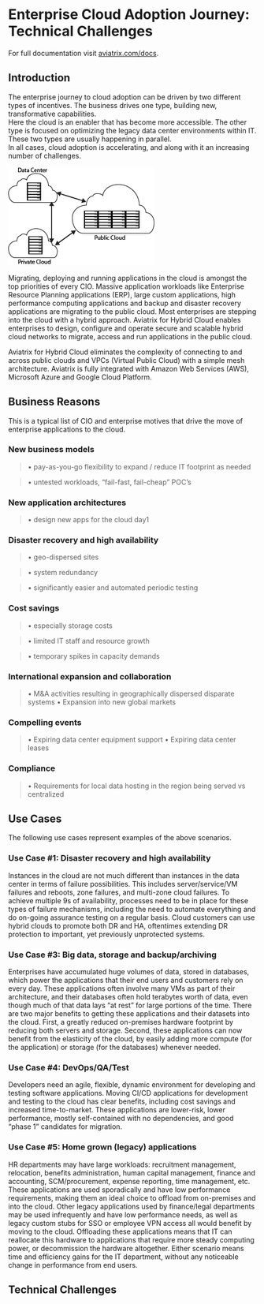 # Enterprise Cloud Adoption Journey: Technical Challenges

For full documentation visit [aviatrix.com/docs](http://aviatrix.com/docs).

## Introduction

The enterprise journey to cloud adoption can be driven by two different types of incentives.  The business drives one type, building new, transformative capabilities.  
Here the cloud is an enabler that has become more accessible. 
 The other type is focused on optimizing the legacy data center environments within IT.  
 These two types are usually happening in parallel.  
 In all cases, cloud adoption is accelerating, and along with it an increasing number of challenges.
 
![](./CloudMigration.png)

Migrating, deploying and running applications in the cloud is amongst the top priorities of every CIO. Massive application workloads like Enterprise Resource Planning applications (ERP), large custom applications, high performance computing applications and backup and disaster recovery applications are migrating to the public cloud. Most enterprises are stepping into the cloud with a hybrid approach. Aviatrix for Hybrid Cloud enables enterprises to design, configure and operate secure and scalable hybrid cloud networks to migrate, access and run applications in the public cloud.

Aviatrix for Hybrid Cloud eliminates the complexity of connecting to and across public clouds and VPCs (Virtual Public Cloud) with a simple mesh architecture. Aviatrix is fully integrated with Amazon Web Services (AWS), Microsoft Azure and Google Cloud Platform.


## Business Reasons
This is a typical list of CIO and enterprise motives that drive the move of enterprise applications to the cloud.
### New business models
>•	pay-as-you-go flexibility to expand / reduce IT footprint as needed

>•	untested workloads, “fail-fast, fail-cheap” POC’s

### New application architectures
>•	design new apps for the cloud day1
### Disaster recovery and high availability
>•	geo-dispersed sites

>•	system redundancy

>•	significantly easier and automated periodic testing

### Cost savings
>•	especially storage costs

>•	limited IT staff and resource growth

>•	temporary spikes in capacity demands

### International expansion and collaboration
>•	M&A activities resulting in geographically dispersed disparate systems 
>•	Expansion into new global markets
### Compelling events
>•	Expiring data center equipment support
>•	Expiring data center leases
### Compliance
>•	Requirements for local data hosting in the region being served vs centralized 

## Use Cases
The following use cases represent examples of the above scenarios.

### Use Case #1: Disaster recovery and high availability
Instances in the cloud are not much different than instances in the data center in terms of failure possibilities.  This includes server/service/VM failures and reboots, zone failures, and multi-zone cloud failures.  To achieve multiple 9s of availability, processes need to be in place for these types of failure mechanisms, including the need to automate everything and do on-going assurance testing on a regular basis. 
Cloud customers can use hybrid clouds to promote both DR and HA, oftentimes extending DR protection to important, yet previously unprotected systems.

### Use Case #3: Big data, storage and backup/archiving 
Enterprises have accumulated huge volumes of data, stored in databases, which power the applications that their end users and customers rely on every day. These applications often involve many VMs as part of their architecture, and their databases often hold terabytes worth of data, even though much of that data lays “at rest” for large portions of the time.
There are two major benefits to getting these applications and their datasets into the cloud. First, a greatly reduced on-premises hardware footprint by reducing both servers and storage. Second, these applications can now benefit from the elasticity of the cloud, by easily adding more compute (for the application) or storage (for the databases) whenever needed.

### Use Case #4:  DevOps/QA/Test 
Developers need an agile, flexible, dynamic environment for developing and testing software applications. Moving CI/CD applications for development and testing to the cloud has clear benefits, including cost savings and increased time-to-market. These applications are lower-risk, lower performance, mostly self-contained with no dependencies, and good “phase 1” candidates for migration.

### Use Case #5: Home grown (legacy) applications
HR departments may have large workloads: recruitment management, relocation, benefits administration, human capital management, finance and accounting, SCM/procurement, expense reporting, time management, etc. These applications are used sporadically and have low performance requirements, making them an ideal choice to offload from on-premises and into the cloud.
Other legacy applications used by finance/legal departments may be used infrequently and have low performance needs, as well as legacy custom stubs for SSO or employee VPN access all would benefit by moving to the cloud.
Offloading these applications means that IT can reallocate this hardware to applications that require more steady computing power, or decommission the hardware altogether. Either scenario means time and efficiency gains for the IT department, without any noticeable change in performance from end users.

## Technical Challenges

